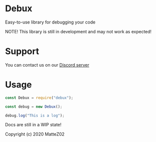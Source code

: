 # Debux

Easy-to-use library for debugging your code

NOTE! This library is still in development and may not work as expected!

# Support

You can contact us on our [Discord server](https://discord.gg/2qFkF3qqmu)

# Usage

```js
const Debux = require("debux");

const debug = new Debux();

debug.log("This is a log");
```

Docs are still in a WIP state!


Copyright (c) 2020 MatteZ02